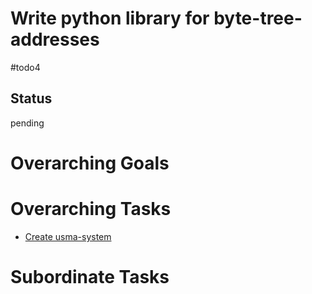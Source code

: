 # Write python library for byte-tree-addresses

#todo4

## Status
pending

# Overarching Goals

# Overarching Tasks
- [Create usma-system](create-usma-system.md)

# Subordinate Tasks
